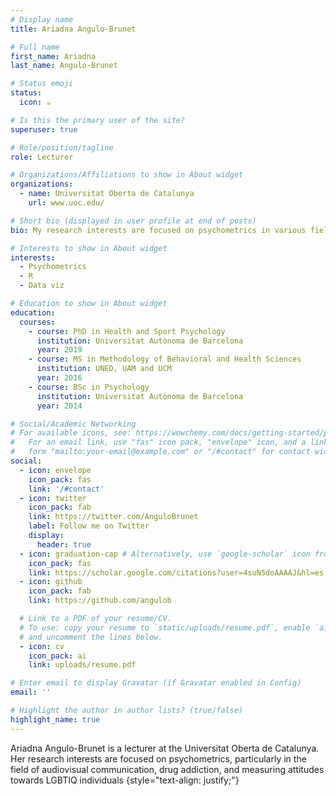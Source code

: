 ```yaml
---
# Display name
title: Ariadna Angulo-Brunet

# Full name 
first_name: Ariadna 
last_name: Angulo-Brunet

# Status emoji
status:
  icon: ☕️

# Is this the primary user of the site?
superuser: true

# Role/position/tagline
role: Lecturer

# Organizations/Affiliations to show in About widget
organizations:
  - name: Universitat Oberta de Catalunya
    url: www.uoc.edu/

# Short bio (displayed in user profile at end of posts)
bio: My research interests are focused on psychometrics in various fields, specifically in audiovisual communication, attitudes towards LGBTI individuals, and artificial intelligence.

# Interests to show in About widget
interests:
  - Psychometrics
  - R
  - Data viz

# Education to show in About widget
education:
  courses:
    - course: PhD in Health and Sport Psychology
      institution: Universitat Autònoma de Barcelona
      year: 2019
    - course: MS in Methodology of Behavioral and Health Sciences
      institution: UNED, UAM and UCM
      year: 2016
    - course: BSc in Psychology
      institution: Universitat Autònoma de Barcelona
      year: 2014

# Social/Academic Networking
# For available icons, see: https://wowchemy.com/docs/getting-started/page-builder/#icons
#   For an email link, use "fas" icon pack, "envelope" icon, and a link in the
#   form "mailto:your-email@example.com" or "/#contact" for contact widget.
social:
  - icon: envelope
    icon_pack: fas
    link: '/#contact'
  - icon: twitter
    icon_pack: fab
    link: https://twitter.com/AnguloBrunet
    label: Follow me on Twitter
    display:
      header: true
  - icon: graduation-cap # Alternatively, use `google-scholar` icon from `ai` icon pack
    icon_pack: fas
    link: https://scholar.google.com/citations?user=4suN5doAAAAJ&hl=es
  - icon: github
    icon_pack: fab
    link: https://github.com/angulob

  # Link to a PDF of your resume/CV.
  # To use: copy your resume to `static/uploads/resume.pdf`, enable `ai` icons in `params.yaml`,
  # and uncomment the lines below.
  - icon: cv
    icon_pack: ai
    link: uploads/resume.pdf

# Enter email to display Gravatar (if Gravatar enabled in Config)
email: ''

# Highlight the author in author lists? (true/false)
highlight_name: true
---
```


Ariadna Angulo-Brunet is a lecturer at the Universitat Oberta de Catalunya. Her research interests are focused on psychometrics, particularly in the field of audiovisual communication, drug addiction, and measuring attitudes towards LGBTIQ individuals
{style="text-align: justify;"}
